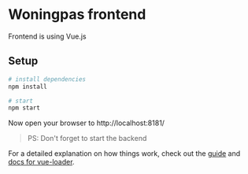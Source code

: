 # Woningpas frontend

Frontend is using Vue.js

## Setup

``` bash
# install dependencies
npm install

# start
npm start
```

Now open your browser to http://localhost:8181/

> PS: Don't forget to start the backend

For a detailed explanation on how things work, check out the [guide](http://vuejs-templates.github.io/webpack/) and [docs for vue-loader](http://vuejs.github.io/vue-loader).
